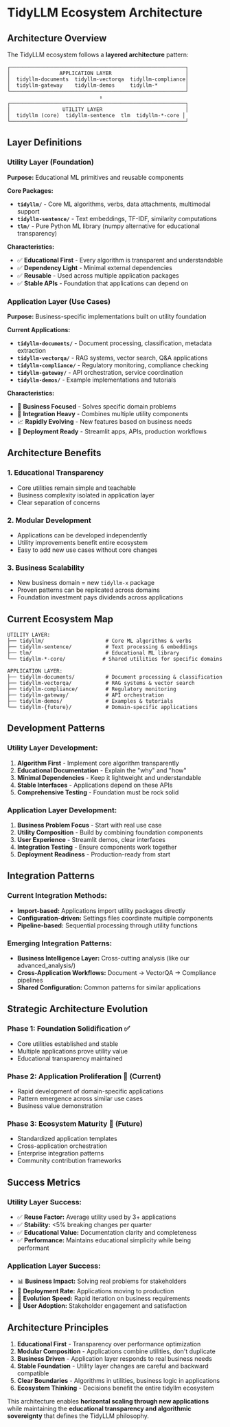 # TidyLLM Ecosystem Architecture

## Architecture Overview

The TidyLLM ecosystem follows a **layered architecture** pattern:

```
┌─────────────────────────────────────────────────────────┐
│                APPLICATION LAYER                        │
│  tidyllm-documents  tidyllm-vectorqa  tidyllm-compliance│  
│  tidyllm-gateway    tidyllm-demos     tidyllm-*         │
└─────────────────────────────────────────────────────────┘
                              ↑
┌─────────────────────────────────────────────────────────┐
│                 UTILITY LAYER                           │
│  tidyllm (core)  tidyllm-sentence  tlm  tidyllm-*-core │
└─────────────────────────────────────────────────────────┘
```

## Layer Definitions

### **Utility Layer (Foundation)**
**Purpose:** Educational ML primitives and reusable components

**Core Packages:**
- **`tidyllm/`** - Core ML algorithms, verbs, data attachments, multimodal support
- **`tidyllm-sentence/`** - Text embeddings, TF-IDF, similarity computations
- **`tlm/`** - Pure Python ML library (numpy alternative for educational transparency)

**Characteristics:**
- ✅ **Educational First** - Every algorithm is transparent and understandable
- ✅ **Dependency Light** - Minimal external dependencies
- ✅ **Reusable** - Used across multiple application packages
- ✅ **Stable APIs** - Foundation that applications can depend on

### **Application Layer (Use Cases)**
**Purpose:** Business-specific implementations built on utility foundation

**Current Applications:**
- **`tidyllm-documents/`** - Document processing, classification, metadata extraction
- **`tidyllm-vectorqa/`** - RAG systems, vector search, Q&A applications  
- **`tidyllm-compliance/`** - Regulatory monitoring, compliance checking
- **`tidyllm-gateway/`** - API orchestration, service coordination
- **`tidyllm-demos/`** - Example implementations and tutorials

**Characteristics:**
- 🎯 **Business Focused** - Solves specific domain problems
- 🔧 **Integration Heavy** - Combines multiple utility components
- 📈 **Rapidly Evolving** - New features based on business needs
- 🏢 **Deployment Ready** - Streamlit apps, APIs, production workflows

## Architecture Benefits

### **1. Educational Transparency**
- Core utilities remain simple and teachable
- Business complexity isolated in application layer
- Clear separation of concerns

### **2. Modular Development**
- Applications can be developed independently
- Utility improvements benefit entire ecosystem
- Easy to add new use cases without core changes

### **3. Business Scalability**
- New business domain = new `tidyllm-x` package
- Proven patterns can be replicated across domains
- Foundation investment pays dividends across applications

## Current Ecosystem Map

```
UTILITY LAYER:
├── tidyllm/                    # Core ML algorithms & verbs
├── tidyllm-sentence/           # Text processing & embeddings  
├── tlm/                        # Educational ML library
└── tidyllm-*-core/            # Shared utilities for specific domains

APPLICATION LAYER:
├── tidyllm-documents/          # Document processing & classification
├── tidyllm-vectorqa/           # RAG systems & vector search
├── tidyllm-compliance/         # Regulatory monitoring
├── tidyllm-gateway/            # API orchestration  
├── tidyllm-demos/              # Examples & tutorials
└── tidyllm-{future}/           # Domain-specific applications
```

## Development Patterns

### **Utility Layer Development:**
1. **Algorithm First** - Implement core algorithm transparently
2. **Educational Documentation** - Explain the "why" and "how"
3. **Minimal Dependencies** - Keep it lightweight and understandable
4. **Stable Interfaces** - Applications depend on these APIs
5. **Comprehensive Testing** - Foundation must be rock solid

### **Application Layer Development:**
1. **Business Problem Focus** - Start with real use case
2. **Utility Composition** - Build by combining foundation components
3. **User Experience** - Streamlit demos, clear interfaces
4. **Integration Testing** - Ensure components work together
5. **Deployment Readiness** - Production-ready from start

## Integration Patterns

### **Current Integration Methods:**
- **Import-based:** Applications import utility packages directly
- **Configuration-driven:** Settings files coordinate multiple components
- **Pipeline-based:** Sequential processing through utility functions

### **Emerging Integration Patterns:**
- **Business Intelligence Layer:** Cross-cutting analysis (like our advanced_analysis/)
- **Cross-Application Workflows:** Document → VectorQA → Compliance pipelines
- **Shared Configuration:** Common patterns for similar applications

## Strategic Architecture Evolution

### **Phase 1: Foundation Solidification** ✅
- Core utilities established and stable
- Multiple applications prove utility value
- Educational transparency maintained

### **Phase 2: Application Proliferation** 🔄 (Current)
- Rapid development of domain-specific applications
- Pattern emergence across similar use cases
- Business value demonstration

### **Phase 3: Ecosystem Maturity** 🔮 (Future)
- Standardized application templates
- Cross-application orchestration
- Enterprise integration patterns
- Community contribution frameworks

## Success Metrics

### **Utility Layer Success:**
- ✅ **Reuse Factor:** Average utility used by 3+ applications
- ✅ **Stability:** <5% breaking changes per quarter
- ✅ **Educational Value:** Documentation clarity and completeness
- ✅ **Performance:** Maintains educational simplicity while being performant

### **Application Layer Success:**
- 📊 **Business Impact:** Solving real problems for stakeholders
- 🚀 **Deployment Rate:** Applications moving to production
- 🔄 **Evolution Speed:** Rapid iteration on business requirements
- 🎯 **User Adoption:** Stakeholder engagement and satisfaction

## Architecture Principles

1. **Educational First** - Transparency over performance optimization
2. **Modular Composition** - Applications combine utilities, don't duplicate
3. **Business Driven** - Application layer responds to real business needs
4. **Stable Foundation** - Utility layer changes are careful and backward compatible
5. **Clear Boundaries** - Algorithms in utilities, business logic in applications
6. **Ecosystem Thinking** - Decisions benefit the entire tidyllm ecosystem

This architecture enables **horizontal scaling through new applications** while maintaining the **educational transparency and algorithmic sovereignty** that defines the TidyLLM philosophy.